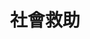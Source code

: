 ---
title: 社會救助
description: null
permalink: /social-support
pageLayout: doc
editLink: false
sidebar: false
prev: false
next: false
aside: true
createTime: 2024/11/11 11:42:16
---